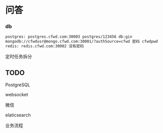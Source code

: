 # 问答

### db

```sh
postgres: postgres.cfwd.com:30003 postgres/123456 db:gin
mongodb://cfwdusr@mongo.cfwd.com:30001/?authSource=cfwd 密码 cfwdpwd
redis: redis.cfwd.com:30002 没有密码
```

定时任务拆分

## TODO

PostgreSQL

websocket

微信

elaticsearch

业务流程